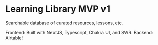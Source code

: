 # Learning Library MVP v1

Searchable database of curated resources, lessons, etc.

Frontend: Built with NextJS, Typescript, Chakra UI, and SWR.
Backend: Airtable!
